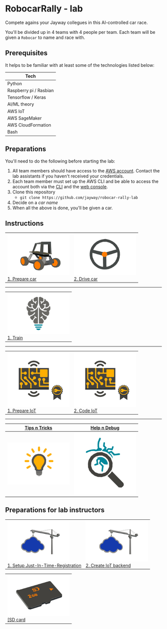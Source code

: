 # RobocarRally - lab

Compete agains your Jayway collegues in this AI-controlled car race.

You'll be divided up in 4 teams with 4 people per team. Each team will be given a `Robocar` to name and race with.

## Prerequisites

It helps to be familiar with at least some of the technologies listed below:

| Tech      |
| --------- | 
| Python |
| Raspberry pi / Rasbian |
| Tensorflow / Keras |
| AI/ML theory |
| AWS IoT |
| AWS SageMaker |
| AWS CloudFormation |
| Bash |

## Preparations

You'll need to do the following before starting the lab:

1. All team members should have access to the [AWS account](https://648414911232.signin.aws.amazon.com/console). Contact the lab assistants if you haven't received your credentials.
1. Each team member must set up the AWS CLI and be able to access the account both via the [CLI](https://aws.amazon.com/cli) and the [web console](https://648414911232.signin.aws.amazon.com/console).
1. Clone this repository
   - `git clone https://github.com/jayway/robocar-rally-lab`
1. Decide on a *car name*
1. When all the above is done, you'll be given a car.

## Instructions

<table>
  <tr>
    <td>
      <img src="docs/donkey-car.jpg" width="200">
      <figcaption>
        <a href="/docs/PREPARE-CAR.md">1. Prepare car</a>
      </figcaption>
    </td>
    <td>
      <img src="docs/steering-wheel.jpg" width="200">
      <figcaption>
        <a href="/docs/DRIVE-CAR.md">2. Drive car</a>
      </figcaption>
    </td> 
  </tr>
</table>

---

<table>
  <tr>
    <td>
      <img src="docs/ai.jpg" width="200">
      <figcaption>
        <a href="/docs/AI.md">1. Train</a>
      </figcaption>
    </td>
  </tr>
</table>

---

<table>
  <tr>
    <td>
      <img src="docs/prepare-iot-thing.jpg" width="200">
      <figcaption>
        <a href="/docs/PREPARE-IOT.md">1. Prepare IoT</a>
      </figcaption>
    </td>
    <td>
      <img src="docs/prepare-iot-thing.jpg" width="200">
      <figcaption>
        <a href="/docs/CODING-IOT.md">2. Code IoT</a>
      </figcaption>
    </td>
  </tr>
</table>

---

| [Tips n Tricks](docs/TIPS-N-TRICKS.md)          | [Help n Debug](docs/HELP.md) |
|     :---:                                       | :---: |
| [<img src="docs/tips-n-tricks.jpg" width="200">](docs/TIPS-N-TRICKS.md)  | [<img src="docs/debug.jpg" width="200">](docs/HELP.md) |

## Preparations for lab instructors

<table>
  <tr>
    <td>
      <img src="docs/setup-iot.jpg" width="200">
      <figcaption>
        <a href="/docs/CREATE-JITR.md">1. Setup Just-In-Time-Registration</a>
      </figcaption>
    </td>
    <td>
      <img src="docs/setup-iot.jpg" width="200">
      <figcaption>
        <a href="/docs/CREATE-IOT-ENV.md">2. Create IoT backend</a>
      </figcaption>
    </td>
  </tr>
</table>

<table>
  <tr>
    <td>
      <img src="docs/sdcard.jpg" width="200">
      <figcaption>
        <a href="/sdcard/README.md">[SD card</a>
      </figcaption>
    </td>
  </tr>
</table>